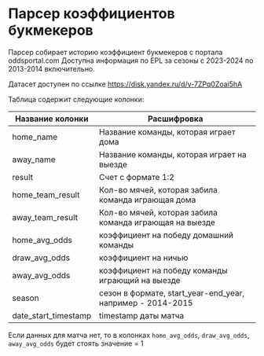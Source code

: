 # Парсер коэффициентов букмекеров
Парсер собирает историю коэффициент букмекеров с портала oddsportal.com
Доступна информация по EPL за сезоны с 2023-2024 по 2013-2014 включительно.

Датасет доступен по ссылке https://disk.yandex.ru/d/v-7ZPq0Zoai5hA

Таблица содержит следующие колонки:

| Название колонки  | Расшифровка                                                |
|-------------------|------------------------------------------------------------|
| home_name	        | Название команды, которая играет дома                      |
| away_name	        | Название команды, которая играет на выезде                 |
| result	           | Счет с формате 1:2                                         |
| home_team_result	 | Кол-во мячей, которая забила команда играющая дома         |
| away_team_result	 | Кол-во мячей, которая забила команда играющая на выезде    |
| home_avg_odds	    | коэффициент на победу домашний команды                     |
| draw_avg_odds	    | коэффициент на ничью                                       |
| away_avg_odds	    | коэффициент на победу команды играющий на выезде           |
| season	           | сезон в формате, start_year-end_year, например - 2014-2015 |
| date_start_timestamp	           | timestamp даты матча                                       |

Если данных для матча нет, то в колонках `home_avg_odds`, `draw_avg_odds`, `away_avg_odds` будет стоять значение = 1

